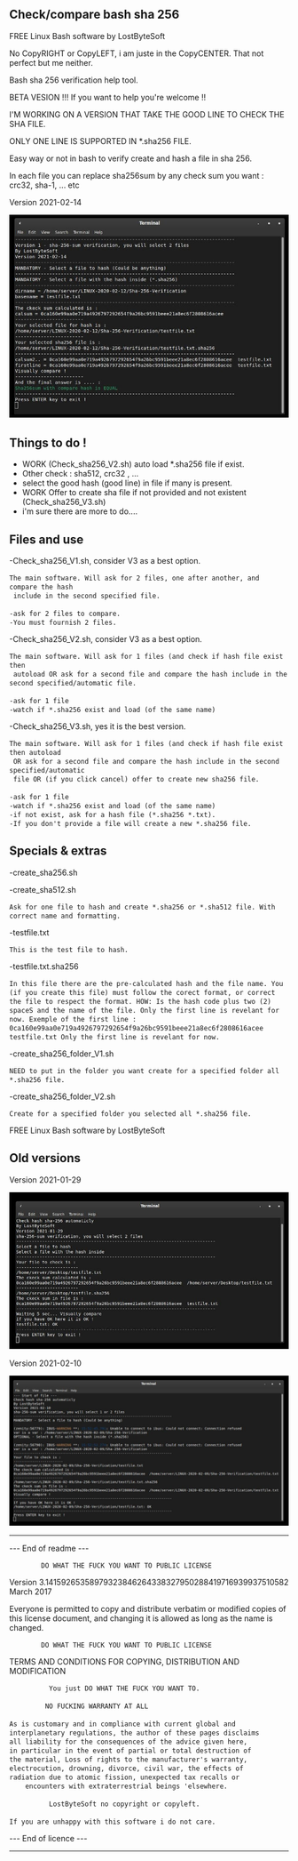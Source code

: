 
Check/compare bash sha 256 
--------------------------------------------------------------------

FREE Linux Bash software by LostByteSoft

No CopyRIGHT or CopyLEFT, i am juste in the CopyCENTER. That not perfect but me neither.

Bash sha 256 verification help tool.

BETA VESION !!! If you want to help you're welcome !!

I'M WORKING ON A VERSION THAT TAKE THE GOOD LINE TO CHECK THE SHA FILE.

ONLY ONE LINE IS SUPPORTED IN *.sha256 FILE.

Easy way or not in bash to verify create and hash a file in sha 256.

In each file you can replace sha256sum by any check sum you want : crc32, sha-1, ... etc

Version 2021-02-14

![Screenshot](Picture_7.jpg)

Things to do !
--------------------------------------------------------------------

* WORK (Check_sha256_V2.sh) auto load *.sha256 file if exist.
* Other check : sha512, crc32 , ...
* select the good hash (good line) in file if many is present.
* WORK Offer to create sha file if not provided and not existent (Check_sha256_V3.sh)
* i'm sure there are more to do....

Files and use
--------------------------------------------------------------------

-Check_sha256_V1.sh, consider V3 as a best option.

	The main software. Will ask for 2 files, one after another, and compare the hash
	 include in the second specified file.
	
	-ask for 2 files to compare.
	-You must fournish 2 files.

-Check_sha256_V2.sh, consider V3 as a best option.

	The main software. Will ask for 1 files (and check if hash file exist then
	 autoload OR ask for a second file and compare the hash include in the second specified/automatic file.
	
	-ask for 1 file
	-watch if *.sha256 exist and load (of the same name)
	
-Check_sha256_V3.sh, yes it is the best version.

	The main software. Will ask for 1 files (and check if hash file exist then autoload
	 OR ask for a second file and compare the hash include in the second specified/automatic
	 file OR (if you click cancel) offer to create new sha256 file.
	
	-ask for 1 file
	-watch if *.sha256 exist and load (of the same name)	
	-if not exist, ask for a hash file (*.sha256 *.txt).
	-If you don't provide a file will create a new *.sha256 file.


Specials & extras
--------------------------------------------------------------------

-create_sha256.sh

-create_sha512.sh

	Ask for one file to hash and create *.sha256 or *.sha512 file. With correct name and formatting.

-testfile.txt

	This is the test file to hash.

-testfile.txt.sha256

	In this file there are the pre-calculated hash and the file name. You (if you create this file) must follow the corect format, or correct the file to respect the format. HOW: Is the hash code plus two (2) spaceS and the name of the file. Only the first line is revelant for now. Exemple of the first line : 0ca160e99aa0e719a4926797292654f9a26bc9591beee21a8ec6f2808616acee  testfile.txt Only the first line is revelant for now.


-create_sha256_folder_V1.sh

	NEED to put in the folder you want create for a specified folder all *.sha256 file.

-create_sha256_folder_V2.sh

	Create for a specified folder you selected all *.sha256 file.


FREE Linux Bash software by LostByteSoft

Old versions
--------------------------------------------------------------------

Version 2021-01-29

![Screenshot](Picture_5.jpg)

Version 2021-02-10

![Screenshot](Picture_6.jpg)

--------------------------------------------------------------------

--- End of readme ---

            DO WHAT THE FUCK YOU WANT TO PUBLIC LICENSE
   Version 3.14159265358979323846264338327950288419716939937510582
                          March 2017

 Everyone is permitted to copy and distribute verbatim or modified
 copies of this license document, and changing it is allowed as long
 as the name is changed.

            DO WHAT THE FUCK YOU WANT TO PUBLIC LICENSE
   TERMS AND CONDITIONS FOR COPYING, DISTRIBUTION AND MODIFICATION

              You just DO WHAT THE FUCK YOU WANT TO.

		     NO FUCKING WARRANTY AT ALL

	As is customary and in compliance with current global and
	interplanetary regulations, the author of these pages disclaims
	all liability for the consequences of the advice given here,
	in particular in the event of partial or total destruction of
	the material, Loss of rights to the manufacturer's warranty,
	electrocution, drowning, divorce, civil war, the effects of
	radiation due to atomic fission, unexpected tax recalls or
	    encounters with extraterrestrial beings 'elsewhere.

              LostByteSoft no copyright or copyleft.

	If you are unhappy with this software i do not care.
	
--- End of licence ---

--------------------------------------------------------------------
